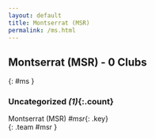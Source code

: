 ```yaml
---
layout: default
title: Montserrat (MSR)
permalink: /ms.html
---
```



## Montserrat (MSR) - 0 Clubs
{: #ms }









### Uncategorized _(1)_{:.count}


Montserrat  (MSR)  _#msr_{: .key} <br>
{: .team #msr }


 
